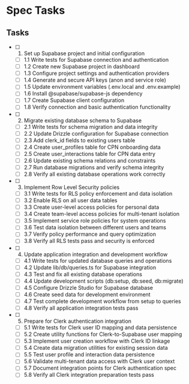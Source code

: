 # Spec Tasks

## Tasks

- [ ] 1. Set up Supabase project and initial configuration
  - [ ] 1.1 Write tests for Supabase connection and authentication
  - [ ] 1.2 Create new Supabase project in dashboard
  - [ ] 1.3 Configure project settings and authentication providers
  - [ ] 1.4 Generate and secure API keys (anon and service role)
  - [ ] 1.5 Update environment variables (.env.local and .env.example)
  - [ ] 1.6 Install @supabase/supabase-js dependency
  - [ ] 1.7 Create Supabase client configuration
  - [ ] 1.8 Verify connection and basic authentication functionality

- [ ] 2. Migrate existing database schema to Supabase
  - [ ] 2.1 Write tests for schema migration and data integrity
  - [ ] 2.2 Update Drizzle configuration for Supabase connection
  - [ ] 2.3 Add clerk_id fields to existing users table
  - [ ] 2.4 Create user_profiles table for CPN onboarding data
  - [ ] 2.5 Create user_interactions table for CPN data entry
  - [ ] 2.6 Update existing schema relations and constraints
  - [ ] 2.7 Run database migrations and verify schema integrity
  - [ ] 2.8 Verify all existing database operations work correctly

- [ ] 3. Implement Row Level Security policies
  - [ ] 3.1 Write tests for RLS policy enforcement and data isolation
  - [ ] 3.2 Enable RLS on all user data tables
  - [ ] 3.3 Create user-level access policies for personal data
  - [ ] 3.4 Create team-level access policies for multi-tenant isolation
  - [ ] 3.5 Implement service role policies for system operations
  - [ ] 3.6 Test data isolation between different users and teams
  - [ ] 3.7 Verify policy performance and query optimization
  - [ ] 3.8 Verify all RLS tests pass and security is enforced

- [ ] 4. Update application integration and development workflow
  - [ ] 4.1 Write tests for updated database queries and operations
  - [ ] 4.2 Update lib/db/queries.ts for Supabase integration
  - [ ] 4.3 Test and fix all existing database operations
  - [ ] 4.4 Update development scripts (db:setup, db:seed, db:migrate)
  - [ ] 4.5 Configure Drizzle Studio for Supabase database
  - [ ] 4.6 Create seed data for development environment
  - [ ] 4.7 Test complete development workflow from setup to queries
  - [ ] 4.8 Verify all application integration tests pass

- [ ] 5. Prepare for Clerk authentication integration
  - [ ] 5.1 Write tests for Clerk user ID mapping and data persistence
  - [ ] 5.2 Create utility functions for Clerk-to-Supabase user mapping
  - [ ] 5.3 Implement user creation workflow with Clerk ID linkage
  - [ ] 5.4 Create data migration utilities for existing session data
  - [ ] 5.5 Test user profile and interaction data persistence
  - [ ] 5.6 Validate multi-tenant data access with Clerk user context
  - [ ] 5.7 Document integration points for Clerk authentication spec
  - [ ] 5.8 Verify all Clerk integration preparation tests pass